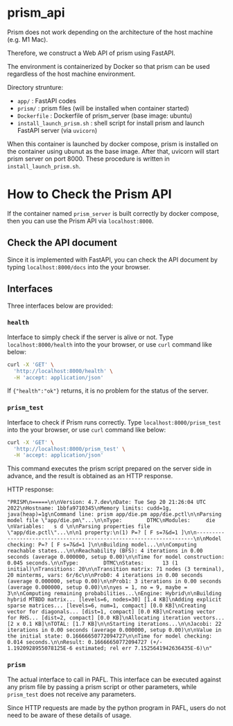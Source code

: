 prism_api
====
Prism does not work depending on the architecture of the host machine (e.g. M1 Mac). 

Therefore, we construct a Web API of prism using FastAPI.

The environment is containerized by Docker so that prism can be used regardless of the host machine environment.

Directory strunture:
- `app/` : FastAPI codes
- `prism/` : prism files (will be installed when container started)
- `Dockerfile` : Dockerfile of prism_server (base image: ubuntu)
- `install_launch_prism.sh` : shell script for install prism and launch FastAPI server (via `uvicorn`)

When this container is launched by docker compose, prism is installed on the container using ubunut as the base image.
After that, uvicorn will start prism server on port 8000.
These procedure is written in `install_launch_prism.sh`.

# How to Check the Prism API
If the container named `prism_server` is built correctly by docker compose, then you can use the Prism API via `localhost:8000`.

## Check the API document
Since it is implemented with FastAPI, you can check the API document by typing `localhost:8000/docs` into the your browser.

## Interfaces
Three interfaces below are provided:
### **`health`**
Interface to simply check if the server is alive or not.
Type `localhost:8000/health` into the your browser, or use `curl` command like below:
```bash
curl -X 'GET' \
  'http://localhost:8000/health' \
  -H 'accept: application/json'
```
If `{"health":"ok"}` returns, it is no problem for the status of the server.

### **`prism_test`**
Interface to check if Prism runs correctly.
Type `localhost:8000/prism_test` into the your browser, or use `curl` command like below:
```bash
curl -X 'GET' \
  'http://localhost:8000/prism_test' \
  -H 'accept: application/json'
```
This command executes the prism script prepared on the server side in advance, and the result is obtained as an HTTP response.

HTTP response:
```
"PRISM\n=====\n\nVersion: 4.7.dev\nDate: Tue Sep 20 21:26:04 UTC 2022\nHostname: 1bbfa9710345\nMemory limits: cudd=1g, java(heap)=1g\nCommand line: prism app/die.pm app/die.pctl\n\nParsing model file \"app/die.pm\"...\n\nType:        DTMC\nModules:     die \nVariables:   s d \n\nParsing properties file \"app/die.pctl\"...\n\n1 property:\n(1) P=? [ F s=7&d=1 ]\n\n---------------------------------------------------------------------\n\nModel checking: P=? [ F s=7&d=1 ]\n\nBuilding model...\n\nComputing reachable states...\n\nReachability (BFS): 4 iterations in 0.00 seconds (average 0.000000, setup 0.00)\n\nTime for model construction: 0.045 seconds.\n\nType:        DTMC\nStates:      13 (1 initial)\nTransitions: 20\n\nTransition matrix: 71 nodes (3 terminal), 20 minterms, vars: 6r/6c\n\nProb0: 4 iterations in 0.00 seconds (average 0.000000, setup 0.00)\n\nProb1: 3 iterations in 0.00 seconds (average 0.000000, setup 0.00)\n\nyes = 1, no = 9, maybe = 3\n\nComputing remaining probabilities...\nEngine: Hybrid\n\nBuilding hybrid MTBDD matrix... [levels=6, nodes=30] [1.4 KB]\nAdding explicit sparse matrices... [levels=6, num=1, compact] [0.0 KB]\nCreating vector for diagonals... [dist=1, compact] [0.0 KB]\nCreating vector for RHS... [dist=2, compact] [0.0 KB]\nAllocating iteration vectors... [2 x 0.1 KB]\nTOTAL: [1.7 KB]\n\nStarting iterations...\n\nJacobi: 22 iterations in 0.00 seconds (average 0.000000, setup 0.00)\n\nValue in the initial state: 0.16666650772094727\n\nTime for model checking: 0.014 seconds.\n\nResult: 0.16666650772094727 (+/- 1.1920928955078125E-6 estimated; rel err 7.1525641942636435E-6)\n"
```

### **`prism`**
The actual interface to call in PAFL.
This interface can be executed against any prism file by passing a prism script or other parameters, while `prism_test` does not receive any parameters.

Since HTTP requests are made by the python program in PAFL, users do not need to be aware of these details of usage.